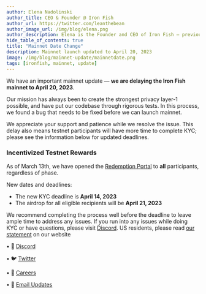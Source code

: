 ```yaml
---
author: Elena Nadolinski
author_title: CEO & Founder @ Iron Fish
author_url: https://twitter.com/leanthebean
author_image_url: /img/blog/elena.png
author_description: Elena is the Founder and CEO of Iron Fish — previously worked at Airbnb, Tilt, and Microsoft. Fell down the cryptocurrency rabbit hole in 2017. Really didn't want her insurance to know she eats pizza.
hide_table_of_contents: true
title: "Mainnet Date Change"
description: Mainnet launch updated to April 20, 2023
image: /img/blog/mainnet-update/mainnetdate.png
tags: [ironfish, mainnet, update]
---
```


We have an important mainnet update — **we are delaying the Iron Fish mainnet to April 20, 2023**.

Our mission has always been to create the strongest privacy layer-1 possible, and have put our codebase through rigorous tests. In this process, we found a bug that needs to be fixed before we can launch mainnet.

We appreciate your support and patience while we resolve the issue. This delay also means testnet participants will have more time to complete KYC; please see the information below for updated deadlines.

### Incentivized Testnet Rewards

As of March 13th, we have opened the [Redemption Portal](https://testnet.ironfish.network/dashboard/rewards) to **all** participants, regardless of phase.

New dates and deadlines:

-   The new KYC deadline is **April 14, 2023**
-   The airdrop for all eligible recipients will be **April 21, 2023**

We recommend completing the process well before the deadline to leave ample time to address any issues. If you run into any issues while doing KYC or have questions, please visit [Discord](https://discord.ironfish.network/). US residents, please read [our statement](https://testnet.ironfish.network/faq#us-token-distribution) on our website

• 🎤 [Discord](https://discord.ironfish.network)

• 🐦 [Twitter](https://twitter.com/ironfishcrypto)

• 🚀 [Careers](https://ironfish.network/careers)

• 📧 [Email Updates](https://ironfish.network/#email-signup)
